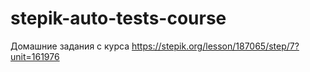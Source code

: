 # stepik-auto-tests-course
Домашние задания с курса
https://stepik.org/lesson/187065/step/7?unit=161976